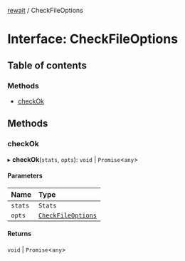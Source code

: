 [rewait](../README.md) / CheckFileOptions

# Interface: CheckFileOptions

## Table of contents

### Methods

- [checkOk](CheckFileOptions.md#checkok)

## Methods

### checkOk

▸ **checkOk**(`stats`, `opts`): `void` \| `Promise`<`any`\>

#### Parameters

| Name | Type |
| :------ | :------ |
| `stats` | `Stats` |
| `opts` | [`CheckFileOptions`](CheckFileOptions.md) |

#### Returns

`void` \| `Promise`<`any`\>
